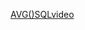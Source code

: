 [AVG()SQLvideo](https://drive.google.com/file/d/1bvib0oZp9pr0nNeRmat0sQdZbiP90cmu/view?usp=sharing)

